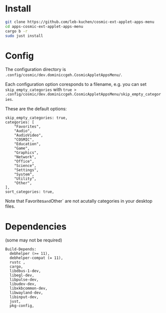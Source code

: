 
# Install 
```sh
git clone https://github.com/leb-kuchen/cosmic-ext-applet-apps-menu 
cd apps-cosmic-ext-applet-apps-menu 
cargo b -r
sudo just install
```

# Config

The configuration directory is `.config/cosmic/dev.dominiccgeh.CosmicAppletAppsMenu/`.

Each configuration option coresponds to a filename, e.g. you can set `skip_empty_categories` with `true > .config/cosmic/dev.dominiccgeh.CosmicAppletAppsMenu/skip_empty_categories`.

These are the default options:

```
skip_empty_categories: true,
categories: [
    "Favorites",
    "Audio",
    "AudioVideo",
    "COSMIC",
    "Education",
    "Game",
    "Graphics",
    "Network",
    "Office",
    "Science",
    "Settings",
    "System",
    "Utility",
    "Other",
],
sort_categories: true,
```

Note that Favorites` and `Other` are not
acutally categories in your desktop files.

# Dependencies
(some may not be required)
```
Build-Depends:
  debhelper (>= 11),
  debhelper-compat (= 11),
  rustc ,
  cargo,
  libdbus-1-dev,
  libegl-dev,
  libpulse-dev,
  libudev-dev,
  libxkbcommon-dev,
  libwayland-dev,
  libinput-dev,
  just,
  pkg-config,
```
